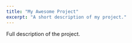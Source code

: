 ```yaml
---
title: "My Awesome Project"
excerpt: "A short description of my project."
---
```


Full description of the project.